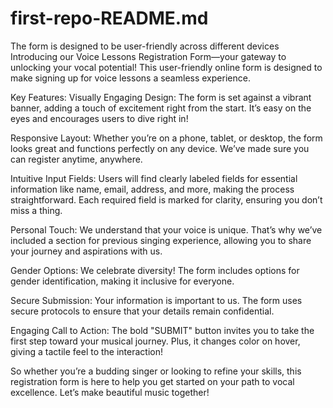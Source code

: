 # first-repo-README.md
 The form is designed to be user-friendly across different devices 
 Introducing our Voice Lessons Registration Form—your gateway to unlocking your vocal potential! This user-friendly online form is designed to make signing up for voice lessons a seamless experience.

Key Features:
Visually Engaging Design: The form is set against a vibrant banner, adding a touch of excitement right from the start. It’s easy on the eyes and encourages users to dive right in!

Responsive Layout: Whether you’re on a phone, tablet, or desktop, the form looks great and functions perfectly on any device. We’ve made sure you can register anytime, anywhere.

Intuitive Input Fields: Users will find clearly labeled fields for essential information like name, email, address, and more, making the process straightforward. Each required field is marked for clarity, ensuring you don’t miss a thing.

Personal Touch: We understand that your voice is unique. That’s why we’ve included a section for previous singing experience, allowing you to share your journey and aspirations with us.

Gender Options: We celebrate diversity! The form includes options for gender identification, making it inclusive for everyone.

Secure Submission: Your information is important to us. The form uses secure protocols to ensure that your details remain confidential.

Engaging Call to Action: The bold "SUBMIT" button invites you to take the first step toward your musical journey. Plus, it changes color on hover, giving a tactile feel to the interaction!

So whether you’re a budding singer or looking to refine your skills, this registration form is here to help you get started on your path to vocal excellence. Let’s make beautiful music together! 
